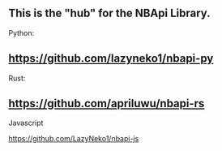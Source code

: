 This is the "hub" for the NBApi Library.
-----------------------
Python:

https://github.com/lazyneko1/nbapi-py
-----------------------
Rust:

https://github.com/apriluwu/nbapi-rs
-----------------------
Javascript

https://github.com/LazyNeko1/nbapi-js
